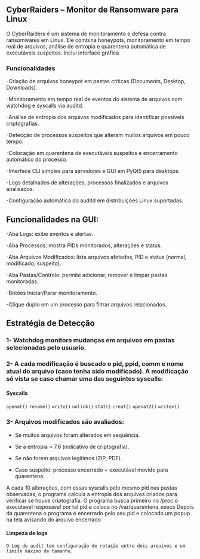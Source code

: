 ## CyberRaiders – Monitor de Ransomware para Linux

O CyberRaiders é um sistema de monitoramento e defesa contra ransomwares em Linux.
Ele combina honeypots, monitoramento em tempo real de arquivos, análise de entropia e quarentena automática de executáveis suspeitos.
Inclui interface gráfica

### Funcionalidades

-Criação de arquivos honeypot em pastas críticas (Documents, Desktop, Downloads).

-Monitoramento em tempo real de eventos do sistema de arquivos com watchdog e syscalls via auditd.

-Análise de entropia dos arquivos modificados para identificar possíveis criptografias.

-Detecção de processos suspeitos que alteram muitos arquivos em pouco tempo.

-Colocação em quarentena de executáveis suspeitos e encerramento automático do processo.

-Interface CLI simples para servidores e GUI em PyQt5 para desktops.

-Logs detalhados de alterações, processos finalizados e arquivos analisados.

-Configuração automática do auditd em distribuições Linux suportadas.

## Funcionalidades na GUI:

-Aba Logs: exibe eventos e alertas.

-Aba Processos: mostra PIDs monitorados, alterações e status.

-Aba Arquivos Modificados: lista arquivos afetados, PID e status (normal, modificado, suspeito).

-Aba Pastas/Controle: permite adicionar, remover e limpar pastas monitoradas.

-Botões Iniciar/Parar monitoramento.

-Clique duplo em um processo para filtrar arquivos relacionados.

## Estratégia de Detecção

### 1- Watchdog monitora mudanças em arquivos em pastas selecionadas pelo usuario.

### 2- A cada modificação é buscado o pid, ppid, comm e nome atual do arquivo (caso tenha sido modificado). A modificação só vista se caso chamar uma das seguintes syscalls:
#### Syscalls
`openat()`
`rename()`
`write()`
`unlink()`
`stat()`
`creat()`
`openat2()`
`writev()`

### 3- Arquivos modificados são avaliados:

- Se muitos arquivos foram alterados em sequência.

- Se a entropia > 7.6 (indicativo de criptografia).

- Se não forem arquivos legítimos (ZIP, PDF).

- Caso suspeito: processo encerrado + executável movido para quarentena.

A cada 10 alterações, com essas syscalls pelo mesmo pid nas pastas observadas, o programa calcula a entropia dos arquivos criados para verificar se houve criptografia.
O programa busca primeiro no /proc o executavel resposavel por tal pid e coloca no /var/quarentena_execs
Depois da quarentena o programa é encerrado pelo seu pid e colocado um popup na tela avisando do arquivo encerrado


#### Limpeza de logs

`O Log do audit tem configuração de rotação entre dois arquivos e um limite máximo de tamanho.`
